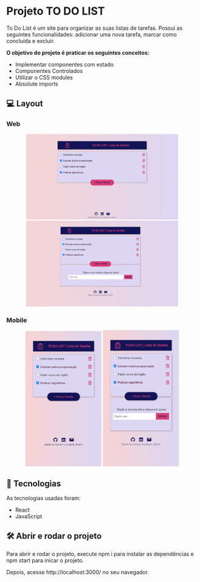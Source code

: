 # Projeto TO DO LIST 

To Do List é um site para organizar as suas listas de tarefas. Possui as seguintes funcionalidades: adicionar uma nova tarefa, marcar como concluída e excluir. 

<p><strong>O objetivo do projeto é praticar os seguintes conceitos:</strong> 

- Implementar componentes com estado
- Componentes Controlados
- Utilizar o CSS modules
- Absolute imports

## 💻 Layout  

### Web

<p align="center">
  <img alt="Projeto TO DO LIST" title="TO DO LIST" src="public/images/tela-web.png" width="400px">
  <img alt="Projeto TO DO LIST" title="TO DO LIST" src="public/images/tela-web-add-tarefa.PNG" width="400px">
</p>

### Mobile

<p align="center">
  <img alt="Projeto TO DO LIST" title="TO DO LIST" src="public/images/tela-mobile.PNG" width="200px">
  <img alt="Projeto TO DO LIST" title="TO DO LIST" src="public/images/tela-mobile-add-tarefa.PNG" width="200px">
</p>


 ## 🔧 Tecnologias 

As tecnologias usadas foram: 
* React
* JavaScript

## 🛠️ Abrir e rodar o projeto
Para abrir e rodar o projeto, execute npm i para instalar as dependências e npm start para inicar o projeto.

Depois, acesse http://localhost:3000/ no seu navegador.
